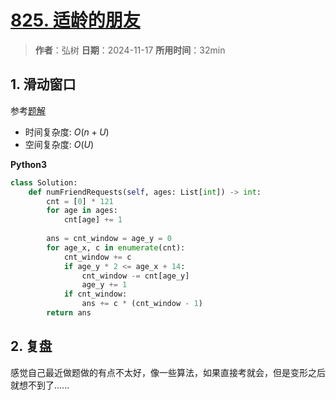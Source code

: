 # [825. 适龄的朋友](https://leetcode.cn/problems/friends-of-appropriate-ages/description/)

> **作者**：弘树
> **日期**：2024-11-17
> **所用时间**：32min

## 1. 滑动窗口

参考[题解](https://leetcode.cn/problems/friends-of-appropriate-ages/solutions/2990994/ji-shu-hua-dong-chuang-kou-pythonjavaccg-jfya)

- 时间复杂度: $O(n + U)$
- 空间复杂度: $O(U)$

**Python3**

```python
class Solution:
    def numFriendRequests(self, ages: List[int]) -> int:
        cnt = [0] * 121
        for age in ages:
            cnt[age] += 1
        
        ans = cnt_window = age_y = 0
        for age_x, c in enumerate(cnt):
            cnt_window += c
            if age_y * 2 <= age_x + 14:
                cnt_window -= cnt[age_y]
                age_y += 1
            if cnt_window:
                ans += c * (cnt_window - 1)
        return ans
```

## 2. 复盘

感觉自己最近做题做的有点不太好，像一些算法，如果直接考就会，但是变形之后就想不到了......